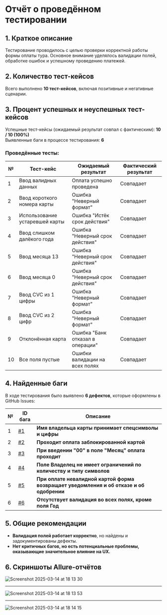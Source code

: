# Отчёт о проведённом тестировании

## 1. Краткое описание  
Тестирование проводилось с целью проверки корректной работы формы оплаты тура. Основное внимание уделялось валидации полей, обработке ошибок и успешному проведению платежей.

## 2. Количество тест-кейсов  
Всего выполнено **10 тест-кейсов**, включая позитивные и негативные сценарии.

## 3. Процент успешных и неуспешных тест-кейсов  
Успешные тест-кейсы (ожидаемый результат совпал с фактическим): **10 / 10 (100%)**  
Выявленные баги в процессе тестирования: **6**  

### **Проведённые тесты:**  
| №  | Тест-кейс                                      | Ожидаемый результат                  | Фактический результат  |
|----|------------------------------------------------|--------------------------------------|------------------------|
| 1  | Ввод валидных данных                           | Оплата успешно проведена             | Совпадает              |
| 2  | Ввод короткого номера карты                    | Ошибка "Неверный формат"             | Совпадает              |
| 3  | Использование устаревшей карты                 | Ошибка "Истёк срок действия"         | Совпадает              |
| 4  | Ввод слишком далёкого года                     | Ошибка "Неверный срок действия"      | Совпадает              |
| 5  | Ввод месяца 13                                 | Ошибка "Неверный срок действия"      | Совпадает              |
| 6  | Ввод месяца 0                                  | Ошибка "Неверный срок действия"      | Совпадает              |
| 7  | Ввод CVC из 1 цифры                            | Ошибка "Неверный формат"             | Совпадает              |
| 8  | Ввод CVC из 2 цифр                             | Ошибка "Неверный формат"             | Совпадает              |
| 9  | Отклонённая карта                              | Ошибка "Банк отказал в операции"     | Совпадает              |
| 10 | Все поля пустые                                | Ошибки валидации на всех полях       | Совпадает              |

## 4. Найденные баги  
В ходе тестирования было выявлено **6 дефектов**, которые оформлены в GitHub Issues:  

| №  | ID бага | Описание |
|----|--------|----------|
| 1  | [#1](https://github.com/greengoga/autotest_coursework/issues/1) | **Имя владельца карты принимает спецсимволы и цифры** |
| 2  | [#2](https://github.com/greengoga/autotest_coursework/issues/2) | **Проходит оплата заблокированной картой** |
| 3  | [#3](https://github.com/greengoga/autotest_coursework/issues/3) | **При введении "00" в поле "Месяц" оплата проходит** |
| 4  | [#4](https://github.com/greengoga/autotest_coursework/issues/4) | **Поле Владелец не имеет ограничений по количеству и типу символов** |
| 5  | [#5](https://github.com/greengoga/autotest_coursework/issues/5) | **При оплате невалидной картой форма возвращает уведомления и об отказе и об одобрении** |
| 6  | [#6](https://github.com/greengoga/autotest_coursework/issues/6) | **Отсутствует валидация во всех полях, кроме поля Год** |


## 5. Общие рекомендации  
- **Валидация полей работает корректно**, но найдены и задокументированы дефекты.  
- **Нет критичных багов, но есть потенциальные проблемы, оказывающие значительное влияние на UX.**  

## 6. Скриншоты Allure-отчётов  
![Screenshot 2025-03-14 at 18 13 30](https://github.com/user-attachments/assets/ab11fb47-1332-4821-b27f-e9519bd2b7d4)

---

![Screenshot 2025-03-14 at 18 13 53](https://github.com/user-attachments/assets/3dd64879-f13c-41c4-8d74-d80a42f96744)

---

![Screenshot 2025-03-14 at 18 14 15](https://github.com/user-attachments/assets/cca3e47a-0e20-403f-b84f-97d5b988c3c0)


